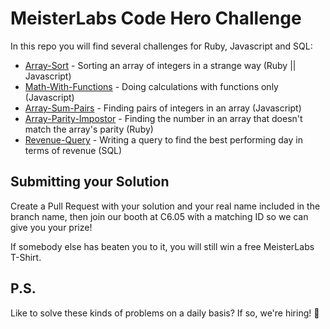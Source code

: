 # MeisterLabs Code Hero Challenge

In this repo you will find several challenges for Ruby, Javascript and SQL:

- [Array-Sort](./array-sort) - Sorting an array of integers in a strange way (Ruby || Javascript)
- [Math-With-Functions](./javascript/math-with-functions) - Doing calculations with functions only (Javascript)
- [Array-Sum-Pairs](./javascript/array-sum-pairs) - Finding pairs of integers in an array (Javascript)
- [Array-Parity-Impostor](./ruby/parity-impostor) - Finding the number in an array that doesn't match the array's parity (Ruby)
- [Revenue-Query](./sql/revenue-query) - Writing a query to find the best performing day in terms of revenue (SQL)

## Submitting your Solution

Create a Pull Request with your solution and your real name included in the branch name, then join our booth at C6.05 with a matching ID so we can give you your prize!

If somebody else has beaten you to it, you will still win a free MeisterLabs T-Shirt.

## P.S.

Like to solve these kinds of problems on a daily basis? If so, we're hiring! :rocket:

